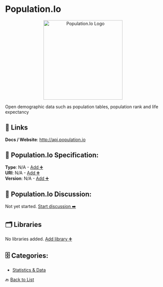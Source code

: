 # Population.Io
<p align="center">
    <img width="256" src="https://raw.githubusercontent.com/apis-list/apis-list/main/apis/population-io/logo_256x256.png" alt="Population.Io Logo"/>
</p>
Open demographic data such as population tables, population rank and life expectancy

##  🔗 Links
**Docs / Website**: http://api.population.io

## 🧬 Population.Io Specification:
**Type**: N/A - [Add ➕](https://github.com/apis-list/apis-list/edit/main/apis.yaml#L15356)  
**URI**: N/A - [Add ➕](https://github.com/apis-list/apis-list/edit/main/apis.yaml#L15356)  
**Version**: N/A - [Add ➕](https://github.com/apis-list/apis-list/edit/main/apis.yaml#L15356)

## 💬 Population.Io Discussion:
Not yet started. [Start discussion ➡️](https://github.com/apis-list/apis-list/discussions/new)

## 🗂️ Libraries

No libraries added. [Add library ➕](https://github.com/apis-list/apis-list/edit/main/apis.yaml#L15356)    


## 🗄️ Categories:
- [Statistics & Data](https://github.com/apis-list/apis-list#statistics--data-)

🔙  [Back to List](https://github.com/apis-list/apis-list)
